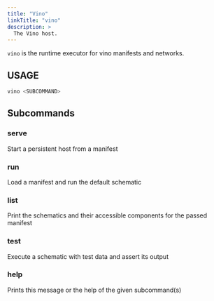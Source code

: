 ```yaml
---
title: "Vino"
linkTitle: "vino"
description: >
  The Vino host.
---
```


`vino` is the runtime executor for vino manifests and networks.

## USAGE

```sh
vino <SUBCOMMAND>
```

## Subcommands

### serve

Start a persistent host from a manifest

### run

Load a manifest and run the default schematic

### list

Print the schematics and their accessible components for the passed manifest

### test

Execute a schematic with test data and assert its output

### help

Prints this message or the help of the given subcommand(s)
